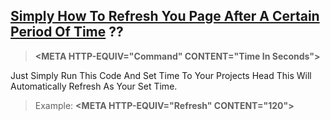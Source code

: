 <div style="margin:0 auto;display: table; text-transform:capitalize;">
	<h2><u>Simply How To refresh You page After A Certain Period Of Time</u> ??</h2>
	<blockquote>
		<b>
			<<span>META HTTP-EQUIV="Command" CONTENT="Time in seconds"</span>>
		</b>
	</blockquote>
	<p>Just simply Run This Code and set time To your Projects Head This will automatically Refresh as your set Time.</p>
	<blockquote>Example: 
		<b>
		  <<span>META HTTP-EQUIV="Refresh" CONTENT="120"</span>>
		</b>
	</blockquote>
</div>